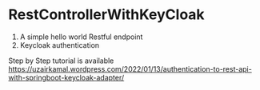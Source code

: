 # RestControllerWithKeyCloak
1. A simple hello world Restful endpoint
2. Keycloak authentication


Step by Step tutorial is available <https://uzairkamal.wordpress.com/2022/01/13/authentication-to-rest-api-with-springboot-keycloak-adapter/>
